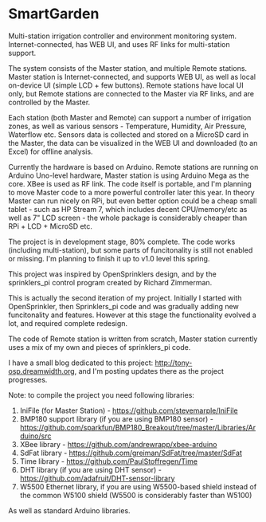 # SmartGarden
Multi-station irrigation controller and environment monitoring system. Internet-connected, has WEB UI, and uses RF links for multi-station support.

The system consists of the Master station, and multiple Remote stations. Master station is Internet-connected, and
supports WEB UI, as well as local on-device UI (simple LCD + few buttons). Remote stations have local UI only, but
Remote stations are connected to the Master via RF links, and are controlled by the Master.

Each station (both Master and Remote) can support a number of irrigation zones, as well as various sensors - Temperature,
Humidity, Air Pressure, Waterflow etc. Sensors data is collected and stored on a MicroSD card in the Master, the data
can be visualized in the WEB UI and downloaded (to an Excel) for offline analysis.

Currently the hardware is based on Arduino. Remote stations are running on Arduino Uno-level hardware,
Master station is using Arduino Mega as the core. XBee is used as RF link. The code itself is portable,
and I'm planning to move Master code to a more powerful controller later this year. In theory Master can run nicely on
RPi, but even better option could be a cheap small tablet - such as HP Stream 7, which includes decent CPU/memory/etc
as well as 7" LCD screen - the whole package is considerably cheaper than RPi + LCD + MicroSD etc.

The project is in development stage, 80% complete. The code works (including multi-station), but some parts
of funcitonality is still not enabled or missing. I'm planning to finish it up to v1.0 level this spring.

This project was inspired by OpenSprinklers design, and by the sprinklers_pi control program created by Richard Zimmerman.

This is actually the second iteration of my project. Initially I started with OpenSprinkler, then Sprinklers_pi code
and was gradually adding new funcitonality and features. However at this stage the functionality evolved a lot, and required
complete redesign.

The code of Remote station is written from scratch, Master station currently uses a mix of my own and pieces of sprinklers_pi code.

I have a small blog dedicated to this project: http://tony-osp.dreamwidth.org, and I'm posting updates there as
the project progresses.

Note: to compile the project you need following libraries:

1. IniFile (for Master Station) - https://github.com/stevemarple/IniFile
2. BMP180 support library (if you are using BMP180 sensor) - https://github.com/sparkfun/BMP180_Breakout/tree/master/Libraries/Arduino/src
3. XBee library - https://github.com/andrewrapp/xbee-arduino
4. SdFat library - https://github.com/greiman/SdFat/tree/master/SdFat
5. Time library - https://github.com/PaulStoffregen/Time
6. DHT library (if you are using DHT sensor) - https://github.com/adafruit/DHT-sensor-library
7. W5500 Ethernet library, if you are using W5500-based shield instead of the common W5100 shield
	(W5500 is considerably faster than W5100)

As well as standard Arduino libraries.